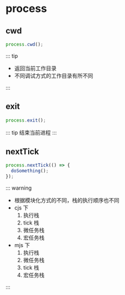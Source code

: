 # process

## cwd

```js
process.cwd();
```

::: tip

- 返回当前工作目录
- 不同调试方式的工作目录有所不同

:::

## exit

```js
process.exit();
```

::: tip
结束当前进程
:::

## nextTick

```js
process.nextTick(() => {
  doSomething();
});
```

::: warning

- 根据模块化方式的不同，栈的执行顺序也不同
- cjs 下
  1. 执行栈
  2. tick 栈
  3. 微任务栈
  4. 宏任务栈
- mjs 下
  1. 执行栈
  2. 微任务栈
  3. tick 栈
  4. 宏任务栈

:::

